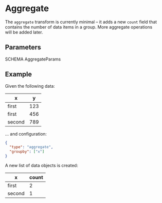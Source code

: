 # Aggregate

The `aggregate` transform is currently minimal – it adds a new `count` field
that contains the number of data items in a group. More aggregate operations
will be added later.

## Parameters

SCHEMA AggregateParams

## Example

Given the following data:

| x      | y   |
| ------ | --- |
| first  | 123 |
| first  | 456 |
| second | 789 |

... and configuration:

```json
{
  "type": "aggregate",
  "groupby": ["x"]
}
```

A new list of data objects is created:

| x      | count |
| ------ | ----- |
| first  | 2     |
| second | 1     |
